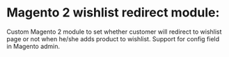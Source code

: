 # Magento 2 wishlist redirect module:
Custom Magento 2 module to set whether customer will redirect to wishlist page or not when he/she adds product to wishlist. Support for config field in Magento admin.
